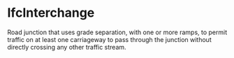 IfcInterchange
==============
Road junction that uses grade separation, with one or more ramps, to permit
traffic on at least one carriageway to pass through the junction without
directly crossing any other traffic stream.  
  


